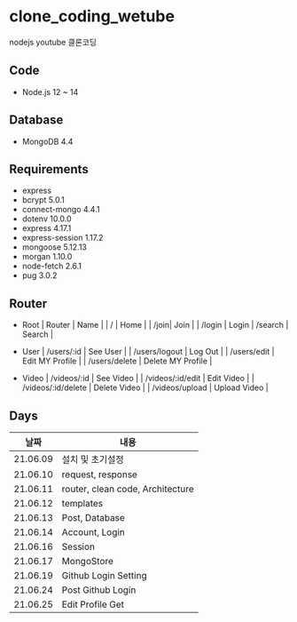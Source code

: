 # clone_coding_wetube
nodejs youtube 클론코딩

## Code
- Node.js 12 ~ 14

## Database
- MongoDB 4.4

## Requirements
- express
- bcrypt 5.0.1
- connect-mongo 4.4.1
- dotenv 10.0.0
- express 4.17.1
- express-session 1.17.2 
- mongoose 5.12.13
- morgan 1.10.0
- node-fetch 2.6.1
- pug 3.0.2

## Router

* Root
| Router | Name |
| / | Home |
| /join| Join |
| /login | Login
| /search | Search |

* User
| /users/:id | See User |
| /users/logout | Log Out |
| /users/edit | Edit MY Profile |
| /users/delete | Delete MY Profile |

* Video
| /videos/:id | See Video |
| /videos/:id/edit | Edit Video |
| /videos/:id/delete | Delete Video |
| /videos/upload | Upload Video |

## Days

|날짜|내용|
|----|----|
|21.06.09| 설치 및 초기설정 |
|21.06.10| request, response|
|21.06.11| router, clean code, Architecture|
|21.06.12| templates|
|21.06.13| Post, Database|
|21.06.14| Account, Login |
|21.06.16| Session|
|21.06.17| MongoStore |
|21.06.19| Github Login Setting|
|21.06.24| Post Github Login|
|21.06.25| Edit Profile Get|